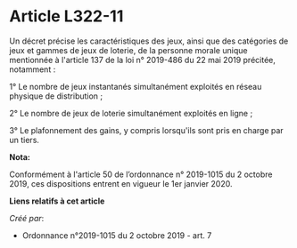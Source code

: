 # Article L322-11

Un décret précise les caractéristiques des jeux, ainsi que des catégories de jeux et gammes de jeux de loterie, de la
personne morale unique mentionnée à l'article 137 de la loi n° 2019-486 du 22 mai 2019 précitée, notamment :

1° Le nombre de jeux instantanés simultanément exploités en réseau physique de distribution ;

2° Le nombre de jeux de loterie simultanément exploités en ligne ;

3° Le plafonnement des gains, y compris lorsqu'ils sont pris en charge par un tiers.

**Nota:**

Conformément à l'article 50 de l’ordonnance n° 2019-1015 du 2 octobre 2019, ces dispositions entrent en vigueur le 1er
janvier 2020.

**Liens relatifs à cet article**

_Créé par_:

  - Ordonnance n°2019-1015 du 2 octobre 2019 - art. 7

